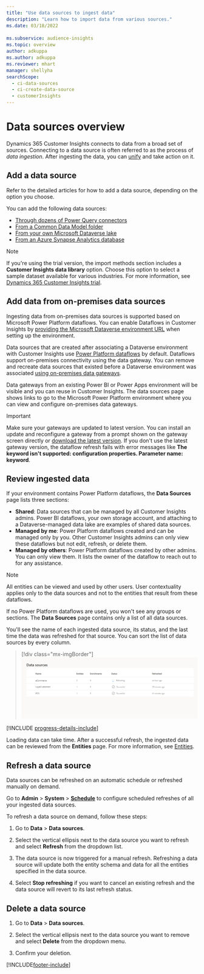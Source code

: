 ```yaml
---
title: "Use data sources to ingest data"
description: "Learn how to import data from various sources."
ms.date: 03/18/2022

ms.subservice: audience-insights
ms.topic: overview
author: adkuppa
ms.author: adkuppa
ms.reviewer: mhart
manager: shellyha
searchScope: 
  - ci-data-sources
  - ci-create-data-source
  - customerInsights
---
```


# Data sources overview



Dynamics 365 Customer Insights connects to data from a broad set of sources. Connecting to a data source is often referred to as the process of *data ingestion*. After ingesting the data, you can [unify](data-unification.md) and take action on it.

## Add a data source

Refer to the detailed articles for how to add a data source, depending on the option you choose.

You can add the following data sources:

- [Through dozens of Power Query connectors](connect-power-query.md)
- [From a Common Data Model folder](connect-common-data-model.md)
- [From your own Microsoft Dataverse lake](connect-dataverse-managed-lake.md)
- [From an Azure Synapse Analytics database](connect-synapse.md)

> [!NOTE]
> If you're using the trial version, the import methods section includes a **Customer Insights data library** option. Choose this option to select a sample dataset available for various industries. For more information, see [Dynamics 365 Customer Insights trial](../trial-signup.md).

## Add data from on-premises data sources

Ingesting data from on-premises data sources is supported based on Microsoft Power Platform dataflows. You can enable Dataflows in Customer Insights by [providing the Microsoft Dataverse environment URL](create-environment.md) when setting up the environment.

Data sources that are created after associating a Dataverse environment with Customer Insights use [Power Platform dataflows](/power-query/dataflows/overview-dataflows-across-power-platform-dynamics-365) by default. Dataflows support on-premises connectivity using the data gateway. You can remove and recreate data sources that existed before a Dataverse environment was associated [using on-premises data gateways](/data-integration/gateway/service-gateway-app).

Data gateways from an existing Power BI or Power Apps environment will be visible and you can reuse in Customer Insights. The data sources page shows links to go to the Microsoft Power Platform environment where you can view and configure on-premises data gateways.

> [!IMPORTANT]
> Make sure your gateways are updated to latest version. You can install an update and reconfigure a gateway from a prompt shown on the gateway screen directly or [download the latest version](https://powerapps.microsoft.com/downloads/). If you don't use the latest gateway version, the dataflow refresh fails with error messages like **The keyword isn't supported: configuration properties. Parameter name: keyword**.

## Review ingested data
If your environment contains Power Platform dataflows, the **Data Sources** page lists three sections: 
- **Shared**: Data sources that can be managed by all Customer Insights admins. Power BI dataflows,  your own storage account, and attaching to a Dataverse-managed data lake are examples of shared data sources.
- **Managed by me**: Power Platform dataflows created and can be managed only by you. Other Customer Insights admins can only view these dataflows but not edit, refresh, or delete them.
- **Managed by others**: Power Platform dataflows created by other admins. You can only view them. It lists the owner of the dataflow to reach out to for any assistance.
> [!NOTE]
> All entities can be viewed and used by other users. User contextuality applies only to the data sources and not to the entities that result from these dataflows.

If no Power Platform dataflows are used, you won't see any groups or sections. The **Data Sources** page contains only a list of all data sources.

You'll see the name of each ingested data source, its status, and the last time the data was refreshed for that source. You can sort the list of data sources by every column.

> [!div class="mx-imgBorder"]
> ![Data source added.](media/configure-data-datasource-added.png "Data source added")

[!INCLUDE [progress-details-include](../includes/progress-details-pane.md)]

Loading data can take time. After a successful refresh, the ingested data can be reviewed from the **Entities** page. For more information, see [Entities](entities.md).

## Refresh a data source

Data sources can be refreshed on an automatic schedule or refreshed manually on demand. 

Go to **Admin** > **System** > [**Schedule**](system.md#schedule-tab) to configure scheduled refreshes of all your ingested data sources.

To refresh a data source on demand, follow these steps:

1. Go to **Data** > **Data sources**.

2. Select the vertical ellipsis next to the data source you want to refresh and select **Refresh** from the dropdown list.

3. The data source is now triggered for a manual refresh. Refreshing a data source will update both the entity schema and data for all the entities specified in the data source.

4. Select **Stop refreshing** if you want to cancel an existing refresh and the data source will revert to its last refresh status.

## Delete a data source

1. Go to **Data** > **Data sources**.

2. Select the vertical ellipsis next to the data source you want to remove and select **Delete** from the dropdown menu.

3. Confirm your deletion.


[!INCLUDE[footer-include](../includes/footer-banner.md)]
